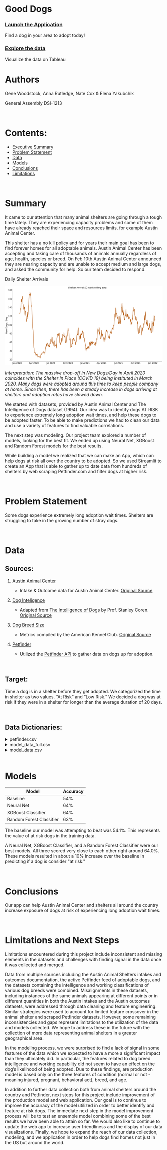 # Good Dogs

### [Launch the Application](https://share.streamlit.io/gwoodstock/gooddogs/main/streamlit/streamlit_app.py)
Find a dog in your area to adopt today!

### [Explore the data](https://public.tableau.com/app/profile/anna.rutledge4407/viz/FindyourDog/Dashboard1) 
Visualize the data on Tableau
<br>

# Authors
Gene Woodstock, Anna Rutledge, Nate Cox & Elena Yakubchik

General Assembly DSI-1213

<br>

# Contents:
- [Executive Summary](https://github.com/gwoodstock/gooddogs/blob/main/README.md#summary)
- [Problem Statement](https://github.com/gwoodstock/gooddogs/blob/main/README.md#problem-statement)
- [Data](https://github.com/gwoodstock/gooddogs/blob/main/README.md#data)
- [Models](https://github.com/gwoodstock/gooddogs/blob/main/README.md#models)
- [Conclusions](https://github.com/gwoodstock/gooddogs/blob/main/README.md#conclusions)
- [Limitations](https://github.com/gwoodstock/gooddogs/blob/main/README.md#limitations-and-next-steps)

<br>

# Summary
It came to our attention that many animal shelters are going through a tough time lately. They are experiencing capacity problems and some of them have already reached their space and resources limits, for example Austin Animal Center.
 
This shelter has a no kill policy and for years their main goal has been to find forever homes for all adoptable animals. Austin Animal Center has been accepting and taking care of thousands of animals annually regardless of age, health, species or breed. On Feb 10th Austin Animal Center announced they are nearing capacity and are unable to accept medium and large dogs, and asked the community for help. So our team decided to respond.

Daily Shelter Arrivals

<img src='presentation_images/rolling_avg_bg.png'>

*Interpretation: The massive drop-off in New Dogs/Day in April 2020 coincides with the Shelter In Place (COVID 19) being instituted in March 2020. Many dogs were adopted around this time to keep people company at home. Since then, there has been a steady increase in dogs arriving at shelters and adoption rates have slowed down.*
 
We started with datasets, provided by Austin Animal Center and The Intelligence of Dogs dataset (1994). Our idea was to identify dogs AT RISK to experience extremely long adoption wait times, and help these dogs to be adopted faster. To be able to make predictions we had to clean our data and use a variety of features to find valuable correlations.
 
The next step was modeling. Our project team explored a number of models, looking for the best fit. We ended up using Neural Net, XGBoost and Random Forest models for the best results.
 
While building a model we realized that we can make an App, which can help dogs at risk all over the country to be adopted. So we used Streamlit to create an App that is able to gather up to date data from hundreds of shelters by web scraping Petfinder.com and filter dogs at higher risk.


<br>

# Problem Statement

Some dogs experience extremely long adoption wait times. Shelters are struggling to take in the growing number of stray dogs. 

<br>

# Data

## Sources:

1) [Austin Animal Center](https://github.com/gwoodstock/project4/blob/main/datasets/cleaned_data/austin.csv)

    - Intake & Outcome data for Austin Animal Center. [Original Source](https://data.world/siyeh/austin-animal-center-live-data)

2) [Dog Inteligence](https://github.com/gwoodstock/project4/blob/main/datasets/raw_data/dog_intelligence.csv)

    - Adapted from [The Intelligence of Dogs](https://www.goodreads.com/book/show/396926.The_Intelligence_of_Dogs) by Prof. Stanley Coren. [Original Source](https://data.world/len/intelligence-of-dogs)

3) [Dog Breed Size](https://github.com/gwoodstock/project4/blob/main/datasets/raw_data/akc_breed_info.csv)

    - Metrics compiled by the American Kennel Club. [Original Source](https://data.world/len/dog-canine-breed-size-akc)


4) [Petfinder](https://github.com/gwoodstock/project4/blob/main/datasets/raw_data/petfinder.csv)

    - Utilized the [Petfinder API](https://www.petfinder.com/developers/) to gather data on dogs up for adoption.

<br>

## Target:

Time a dog is in a shelter before they get adopted. We categorized the time in shelter as two values. “At Risk” and “Low Risk.”
We decided a dog was at risk if they were in a shelter for longer than the average duration of 20 days.

<br>

## Data Dictionaries:

<details>
    <summary>petfinder.csv</summary>

|Feature|Type|Dataset|Description|
|-------|----|-------|-----------|
|age|string|petfinder.csv|The age of the dog (Baby = 0-0.5, Young = 0.5-2, Adult = 2-8, or Senior = 8+)|
|gender|int|petfinder.csv|The gender of the dog (Male = 1, Female = 0|
|size|string|petfinder.csv|The size of the dog (Small, Medium, or Large)|
|name|string|petfinder.csv|The name of the dog|
|breed_1|string|petfinder.csv|The primary breed of the dog|
|breed_2|string|petfinder.csv|The secondary breed of the dog (if there is one)|
|purebreed|int|petfinder.csv|Whether or not the dog is a purebreed. Purebreed = 1, Not Purebreed = 0|
|color|string|petfinder.csv|List of fur colors of the dog|
|intact_out|int|petfinder.csv|Whether or not the dog was spayed/neutered. Never spayed/neutered = 1, spayed/neutered = 0|
|injured|int|petfinder.csv|Whether or not the dog has any medical condidtion or injured in any way. Injured = 1, Not Injured = 0|
|age_out|float|petfinder.csv||
|primary color|string|petfinder.csv|The primary color of the dog's fur|
|secondary color|string|petfinder.csv|The secondary color of the dog's fur|
|cond|int|petfinder.csv|The condition of the dog. Petfinder lists it as "special_needs." Normal = 1, Abnormal = 0|
|breed|string|petfinder.csv|The primary breed name. Cleaned for modeling|
|pred_at_risk|float|petfinder.csv|The predicted "risk" probability. Ranges from 0-1. The higher the value, the higher the probability the dog will be deemed "at risk" and in a shelter for a longer period of time|
</details>

<details>
    <summary>model_data_full.csv</summary>

|Feature|Type|Dataset|Description|
|-------|----|-------|-----------|
|intake_type|string|model_data_full.csv|The reason the dog is in the shelter. (stray, surrender, public_assist, abandoned, euth_request)|
|condition|string|model_data_full.csv|The condition the dog was in when coming to the shelter (normal, injured, sick, nursing, aged, other, medical, pregnant, neonatal, behavior)|
|age_in|int|model_data_full.csv|The age of the dog when entering the shelter|
|breed|string|model_data_full.csv|The breed of the dog (includes mixed breed names, or two breeds joined with a "/")|
|outcome|string|model_data_full.csv|The outcome of the dog (adoption, transfer, return_owner, euthanasia, died, disposal, missing)|
|age_out|float|model_data_full.csv|The age of the dog when leaves the shelter|
|sex|int|model_data_full.csv|The sex of the dog|
|intact_out|int|model_data_full.csv|Whether or not the dog was spayed/neutered. Never spayed/neutered = 1, spayed/neutered = 0|
|age|string|model_data_full.csv|The age of the dog (Baby = 0-0.5, Young = 0.5-2, Adult = 2-8, or Senior = 8+)|
|primary_color|string|model_data_full.csv|The primary color of the dog's fur|
|secondary_color|string|model_data_full.csv|The secondary color of the dog's fur|
|breed_1|string|model_data_full.csv|The primary breed of the dog|
|breed_2|string|model_data_full.csv|The secondary breed of the dog|
|pure|int|model_data_full.csv|Whether the dog is a purebreed. Purebreed = 1, Not Purebreed = 0|
|obey|float|model_data_full.csv|The percent scoring of a dog's obedience (represented as a float). This score was taken from canine psychologist, Stanley Coren|
|reps_lower|float|model_data_full.csv|The low end of a range of reps it took a dog to follow a command|
|reps_upper|float|model_data_full.csv|The high end of a range of reps it took a dog to follow a command|
|height_low_inches|float|model_data_full.csv|The low end of a height range for a dog breed|
|height_high_inches|float|model_data_full.csv|The high end of a height range for a dog breed|
|weight_low_lbs|float|model_data_full.csv|The low end of a weight range for a dog breed|
|weight_high_lbs|float|model_data_full.csv|The high end of a weight range for a dog breed|
|time_in_shelter|int|model_data_full.csv|The amount of days a dog spent in a shelter|
|date|datetime|model_data_full.csv|The date of the dog's outcome|
|month|int|model_data_full.csv|The month of a dog's outcome|
|at_risk|int|model_data_full.csv|Whether a dog is considered at risk. At risk = 1, low risk = 0|
|cond|int|model_data_full.csv|Binarized "outcome" feature used for modeling|
</details>

<details>
    <summary>model_data.csv</summary>

|Feature|Type|Dataset|Description|
|-------|----|-------|-----------|
|cond|int|model_data.csv|Binarized "outcome" feature used for modeling|
|age|string|model_data.csv|The age of the dog (Baby = 0-0.5, Young = 0.5-2, Adult = 2-8, or Senior = 8+)|
|color|string|model_data.csv|The primary color of the dog's fur|
|breed|string|model_data.csv|The primary breed of the dog|
|target|int|model_data.csv|Whether a dog is considered at risk. At risk = 1, low risk = 0|
</details>

<br>

# Models

|Model|Accuracy|
|-----|--------|
|Baseline|54%|
|Neural Net|64%|
|XGBoost Classifier|64%|
|Random Forest Classifier|63%|

The baseline our model was attempting to beat was 54.1%. This represents the value of at risk dogs in the training data.

A Neural Net, XGBoost Classifier, and a Random Forest Classifier were our best models. All three scored very close to each other right around 64.0%. These models resulted in about a 10% increase over the baseline in predicting if a dog is consider "at risk."

<br>

# Conclusions

Our app can help Austin Animal Center and shelters all around the country increase exposure of dogs at risk of experiencing long adoption wait times.

<br>

# Limitations and Next Steps

Limitations encountered during this project include inconsistent and missing elements in the datasets and challenges with finding signal in the data once it was collected and merged. 

Data from multiple sources including the Austin Animal Shelters intakes and outcomes documentation, the active Petfinder feed of adoptable dogs, and the datasets containing the intelligence and working classifications of various dog breeds were combined. Misalignments in these datasets, including instances of the same animals appearing at different points or in different quantities in both the Austin intakes and the Austin outcomes datasets, were addressed through data cleaning and feature engineering. Similar strategies were used to account for limited feature crossover in the animal shelter and scraped Petfinder datasets. However, some remaining inconsistencies and gaps represent limitations to the utilization of the data and models collected. We hope to address these in the future with the collection of more data representing animal shelters in a greater geographical area.

In the modeling process, we were surprised to find a lack of signal in some features of the data which we expected to have a more a significant impact than they ultimately did. In particular, the features related to dog breed intelligence and working capability did not seem to have an effect on the dog’s likelihood of being adopted. Due to these findings, are production model is based only on the three features of condition (normal or not - meaning injured, pregnant, behavioral act), breed, and age.

In addition to further data collection both from animal shelters around the country and Petfinder, next steps for this project include improvement of the production model and web application. Our goal is to continue to improve the accuracy of the model utilized in order to better identify and feature at risk dogs. The immediate next step in the model improvement process will be to test an ensemble model combining some of the best results we have been able to attain so far. We would also like to continue to update the web app to increase user friendliness and the display of our data visualizations. Finally, we hope to expand the reach of our data collection, modeling, and we application in order to help dogs find homes not just in the US but around the world.
